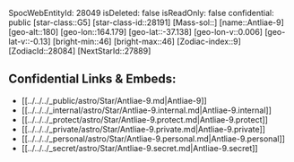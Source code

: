 ﻿---
location: [-37.138,-164.179,180]
type: Star
tags:
- astro/Star

---
SpocWebEntityId: 28049
isDeleted: false
isReadOnly: false
confidential: public
[star-class::G5]
[star-class-id::28191]
[Mass-sol::]
[name::Antliae-9]
[geo-alt::180]
[geo-lon::164.179]
[geo-lat::-37.138]
[geo-lon-v::0.006]
[geo-lat-v::-0.13]
[bright-min::46]
[bright-max::46]
[Zodiac-index::9]
[ZodiacId::28084]
[NextStarId::27889]



## Confidential Links & Embeds: 
- [[../../../_public/astro/Star/Antliae-9.md|Antliae-9]] 
- [[../../../_internal/astro/Star/Antliae-9.internal.md|Antliae-9.internal]] 
- [[../../../_protect/astro/Star/Antliae-9.protect.md|Antliae-9.protect]] 
- [[../../../_private/astro/Star/Antliae-9.private.md|Antliae-9.private]] 
- [[../../../_personal/astro/Star/Antliae-9.personal.md|Antliae-9.personal]] 
- [[../../../_secret/astro/Star/Antliae-9.secret.md|Antliae-9.secret]]

